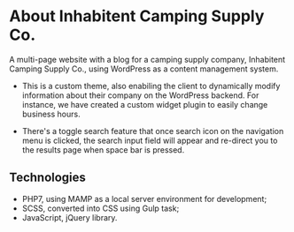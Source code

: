 # About Inhabitent Camping Supply Co. 

A multi-page website with a blog for a camping supply company, Inhabitent Camping Supply Co., using WordPress as a content management system.

- This is a custom theme, also enabiling the client to dynamically modify information about their company on the WordPress backend. For instance, we have created a custom widget plugin to easily change business hours. 

- There's a toggle search feature that once search icon on the navigation menu is clicked, the search input field will appear and re-direct you to the results page when space bar is pressed. 

## Technologies 

- PHP7, using MAMP as a local server environment for development;
- SCSS, converted into CSS using Gulp task;
- JavaScript, jQuery library. 

